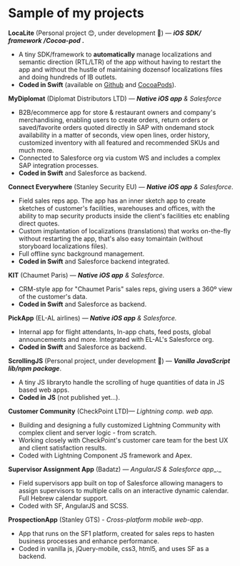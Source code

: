 
# Sample of my projects


 **LocaLite** (Personal project 😊, under development 🚧) — _**iOS** **SDK/** **framework** **/Cocoa-pod** **.**_

- A tiny SDK/framework to **automatically** manage localizations and semantic direction (RTL/LTR) of the app without having to restart the app and without the hustle of maintaining dozensof localizations files and doing hundreds of IB outlets.
- **Coded in Swift** (available on [Github](https://github.com/yoni-g/LocaLite) and [CocoaPods](https://cocoapods.org/pods/LocaLite)).

**MyDiplomat** (Diplomat Distributors LTD) — _**Native iOS app** &amp; Salesforce_

- B2B/ecommerce app for store &amp; restaurant owners and company&#39;s merchandising, enabling users to create orders, return orders or saved/favorite orders quoted directly in SAP with ondemand stock availability in a matter of seconds, view open lines, order history, customized inventory with all featured and recommended SKUs and much more.
- Connected to Salesforce org via custom WS and includes a complex SAP integration processes.
 - **Coded in Swift** and Salesforce as backend.

**Connect Everywhere** (Stanley Security EU) — _**Native iOS app**_ _&amp; Salesforce_.

- Field sales reps app. The app has an inner sketch app to create sketches of customer&#39;s facilities, warehouses and offices, with the ability to map security products inside the client&#39;s facilities etc enabling direct quotes.
- Custom implantation of localizations (translations) that works on-the-fly without restarting the app, that&#39;s also easy tomaintain (without storyboard localizations files).
- Full offline sync background management.
- **Coded in Swift** and Salesforce backend integrated.

**KIT** (Chaumet Paris) — _**Native iOS app** &amp; Salesforce._

- CRM-style app for &quot;Chaumet Paris&quot; sales reps, giving users a 360º view of the customer&#39;s data.
- **Coded in Swift** and Salesforce as backend.

**PickApp** (EL-AL airlines) — _**Native iOS app** &amp; Salesforce._

- Internal app for flight attendants, In-app chats, feed posts, global announcements and more.
Integrated with EL-AL&#39;s Salesforce org.
- **Coded in Swift** and Salesforce as backend.

**ScrollingJS** (Personal project, under development 🚧) — _**Vanilla** **JavaScript lib/npm package**_.

- A tiny JS libraryto handle the scrolling of huge quantities of data in JS based web apps.
- **Coded in**  **JS** (not published yet…).

**Customer Community** (CheckPoint LTD)— _Lightning comp. web app._

- Building and designing a fully customized Lightning Community with complex client and server logic - from scratch.
 - Working closely with CheckPoint&#39;s customer care team for the best UX and client satisfaction results. 
 - Coded with Lightning Component JS framework and Apex.

**Supervisor Assignment App** (Badatz) — _AngularJS &amp; Salesforce app__._

- Field supervisors app built on top of Salesforce allowing managers to assign supervisors to multiple calls on an interactive dynamic calendar. Full Hebrew calendar support. 
- Coded with SF, AngularJS and SCSS.

**ProspectionApp** (Stanley GTS) - _Cross-platform mobile web-app_.

- App that runs on the SF1 platform, created for sales reps to hasten business processes and enhance performance.
-  Coded in vanilla js, jQuery-mobile, css3, html5, and uses SF as a backend.
